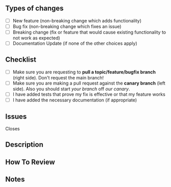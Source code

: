 <!-- Please provide a general summary of your changes in the Title above :) -->

## Types of changes

<!-- Put an `x` in the boxes that apply -->

- [ ] New feature (non-breaking change which adds functionality)
- [ ] Bug fix (non-breaking change which fixes an issue)
- [ ] Breaking change (fix or feature that would cause existing functionality to not work as expected)
- [ ] Documentation Update (if none of the other choices apply)

## Checklist

<!-- Put an `x` in the boxes that apply -->

- [ ] Make sure you are requesting to **pull a topic/feature/bugfix branch** (right side). Don't request the main branch!
- [ ] Make sure you are making a pull request against the **canary branch** (left side). Also you should start _your branch_ off _our canary_.
- [ ] I have added tests that prove my fix is effective or that my feature works
- [ ] I have added the necessary documentation (if appropriate)

## Issues

<!-- Close the issue this pr is linked to by typing # and the number of your issue, pr must link to an issue-->

Closes

## Description

<!-- Why are you making this change? What changes did you make? Describe your changes in detail -->

## How To Review

<!-- What (rough) order should the reviewer view your files? -->

## Notes

<!-- Is there anything else we need to know? Did you do any testing? Are there any risks to this pr? -->
